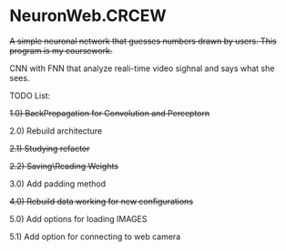 # NeuronWeb.CRCEW
~~A simple neuronal network that guesses numbers drawn by users. This program is my coursework.~~

CNN with FNN that analyze reali-time video sighnal and says what she sees.

TODO List:

~~1.0) BackPropagation for Convolution and Perceptorn~~
   
2.0) Rebuild architecture 
  
~~2.1) Studying refactor~~
      
~~2.2) Saving\Reading Weights~~

3.0) Add padding method
  
~~4.0) Rebuild data working for new configurations~~
  
5.0) Add options for loading IMAGES

5.1) Add option for connecting to web camera

